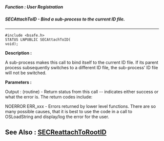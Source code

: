 ##### Function : User Registration
##### SECAttachToID - Bind a sub-process to the current ID file.
---
```
#include <bsafe.h>
STATUS LNPUBLIC SECAttachToID(
void);
```
**Description :**

A sub-process makes this call to bind itself to the current ID file. If its 
parent process subsequently switches to a different ID file, the sub-process' 
ID file will not be switched.

**Parameters :**

Output :
(routine)  -  Return status from this call -- indicates either success or what the error is. The return codes include:

NOERROR
ERR_xxx - Errors returned by lower level functions.  There are so many possible causes, that it is best to use the code in a call to OSLoadString and display/log the error for the user.



**See Also :**
[SECReattachToRootID](/domino-c-api-docs/reference/Func/SECReattachToRootID)
---
